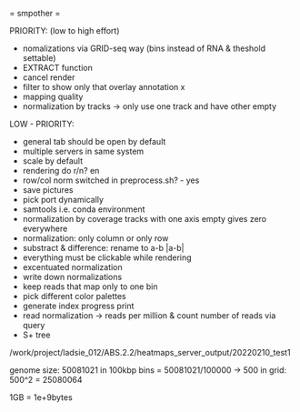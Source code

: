 = smpother =

PRIORITY: (low to high effort)
- nomalizations via GRID-seq way (bins instead of RNA & theshold settable)
- EXTRACT function
- cancel render
- filter to show only that overlay annotation x
- mapping quality
- normalization by tracks -> only use one track and have other empty

LOW - PRIORITY:
- general tab should be open by default
- multiple servers in same system
- scale by default
- rendering do r/n? en
- row/col norm switched in preprocess.sh? - yes
- save pictures
- pick port dynamically
- samtools i.e. conda environment
- normalization by coverage tracks with one axis empty gives zero everywhere
- normalization: only column or only row
- substract & difference: rename to a-b |a-b|
- everything must be clickable while rendering
- excentuated normalization
- write down normalizations
- keep reads that map only to one bin
- pick different color palettes
- generate index progress print
- read normalization -> reads per million & count number of reads via query
- S+ tree

















 /work/project/ladsie_012/ABS.2.2/heatmaps_server_output/20220210_test1


genome size: 50081021
in 100kbp bins = 50081021/100000 -> 500
in grid: 500^2 = 25080064

1GB = 1e+9bytes